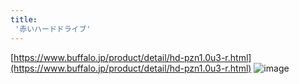 ```yaml
---
title:
 '赤いハードドライブ'
---
```


[https://www.buffalo.jp/product/detail/hd-pzn1.0u3-r.html](https://www.buffalo.jp/product/detail/hd-pzn1.0u3-r.html)
![image](https://gyazo.com/5ba692068faec2dbcef61d31272d943a/thumb/1000)

